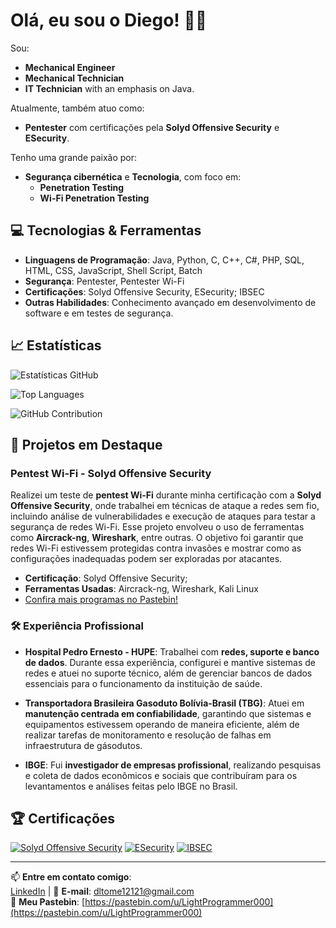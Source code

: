 # Olá, eu sou o Diego! 👨‍💻

Sou:
- **Mechanical Engineer**
- **Mechanical Technician**
- **IT Technician** with an emphasis on Java.

Atualmente, também atuo como:
- **Pentester** com certificações pela **Solyd Offensive Security** e **ESecurity**.

Tenho uma grande paixão por:
- **Segurança cibernética** e **Tecnologia**, com foco em:
  - **Penetration Testing** 
  - **Wi-Fi Penetration Testing**

## 💻 Tecnologias & Ferramentas

- **Linguagens de Programação**: Java, Python, C, C++, C#, PHP, SQL, HTML, CSS, JavaScript, Shell Script, Batch
- **Segurança**: Pentester, Pentester Wi-Fi
- **Certificações**: Solyd Offensive Security, ESecurity; IBSEC
- **Outras Habilidades**: Conhecimento avançado em desenvolvimento de software e em testes de segurança.

## 📈 Estatísticas

![Estatísticas GitHub](https://github-readme-stats.vercel.app/api?username=lightprogrammer000&show_icons=true&hide_title=true&count_private=true&hide=prs&theme=radical)

![Top Languages](https://github-readme-stats.vercel.app/api/top-langs/?username=lightprogrammer000&layout=compact&langs_count=100&theme=radical)

![GitHub Contribution](https://github-readme-streak-stats.herokuapp.com/?user=lightprogrammer000&theme=radical)


## 🚀 Projetos em Destaque

### **Pentest Wi-Fi - Solyd Offensive Security**

Realizei um teste de **pentest Wi-Fi** durante minha certificação com a **Solyd Offensive Security**, onde trabalhei em técnicas de ataque a redes sem fio, incluindo análise de vulnerabilidades e execução de ataques para testar a segurança de redes Wi-Fi. Esse projeto envolveu o uso de ferramentas como **Aircrack-ng**, **Wireshark**, entre outras. O objetivo foi garantir que redes Wi-Fi estivessem protegidas contra invasões e mostrar como as configurações inadequadas podem ser exploradas por atacantes.

- **Certificação**: Solyd Offensive Security;
- **Ferramentas Usadas**: Aircrack-ng, Wireshark, Kali Linux
- [Confira mais programas no Pastebin!](https://pastebin.com/u/LightProgrammer000)

### 🛠 **Experiência Profissional**

- **Hospital Pedro Ernesto - HUPE**: Trabalhei com **redes, suporte e banco de dados**. Durante essa experiência, configurei e mantive sistemas de redes e atuei no suporte técnico, além de gerenciar bancos de dados essenciais para o funcionamento da instituição de saúde.

- **Transportadora Brasileira Gasoduto Bolívia-Brasil (TBG)**: Atuei em **manutenção centrada em confiabilidade**, garantindo que sistemas e equipamentos estivessem operando de maneira eficiente, além de realizar tarefas de monitoramento e resolução de falhas em infraestrutura de gásodutos.

- **IBGE**: Fui **investigador de empresas profissional**, realizando pesquisas e coleta de dados econômicos e sociais que contribuíram para os levantamentos e análises feitas pelo IBGE no Brasil.

## 🏆 Certificações

[![Solyd Offensive Security](https://img.shields.io/badge/Certificado_Solyd_Offensive_Security-brightgreen)](https://www.solyd.com.br)
[![ESecurity](https://img.shields.io/badge/Certificado_ESecurity-blue)](https://www.esecurity.com.br)
[![IBSEC](https://img.shields.io/badge/Certificado_IBSEC-orange)](https://ibsec.com.br/)

---

📫 **Entre em contato comigo**:  
[LinkedIn](https://www.linkedin.com/in/seu-perfil) | 📧 **E-mail**: [dltome12121@gmail.com](mailto:dltome12121@gmail.com)  
📜 **Meu Pastebin**: [https://pastebin.com/u/LightProgrammer000](https://pastebin.com/u/LightProgrammer000)
